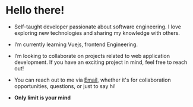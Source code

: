 # Hello there! 

* Self-taught developer passionate about software engineering. I love exploring new technologies and sharing my knowledge with others.

* I’m currently learning Vuejs, frontend Engineering.

* I’m looking to collaborate on projects related to web application development. If you have an exciting project in mind, feel free to reach out!

* You can reach out to me via [Email](mailto:mintech@protonmail.com), whether it's for collaboration opportunities, questions, or just to say hi!

* **Only limit is your mind**
